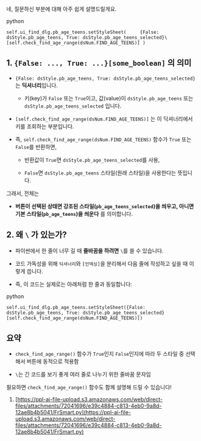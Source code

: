 네, 질문하신 부분에 대해 아주 쉽게 설명드릴게요.

python

`self.ui_find_dlg.pb_age_teens.setStyleSheet(     {False: dsStyle.pb_age_teens, True: dsStyle.pb_age_teens_selected}\    [self.check_find_age_range(dsNum.FIND_AGE_TEENS)] )`

## 1. `{False: ..., True: ...}[some_boolean]` 의 의미

- `{False: dsStyle.pb_age_teens, True: dsStyle.pb_age_teens_selected}` 는 **딕셔너리**입니다.
    
    - 키(key)가 `False` 또는 `True`이고, 값(value)이 `dsStyle.pb_age_teens` 또는 `dsStyle.pb_age_teens_selected` 입니다.
        
- `[self.check_find_age_range(dsNum.FIND_AGE_TEENS)]` 는 이 딕셔너리에서 키를 조회하는 부분입니다.
    
- 즉, `self.check_find_age_range(dsNum.FIND_AGE_TEENS)` 함수가 `True` 또는 `False`를 반환하면,
    
    - 반환값이 `True`면 `dsStyle.pb_age_teens_selected`를 사용,
        
    - `False`면 `dsStyle.pb_age_teens` 스타일(원래 스타일)을 사용한다는 뜻입니다.
        

그래서, 전체는

- **버튼이 선택된 상태면 강조된 스타일(`pb_age_teens_selected`)을 씌우고, 아니면 기본 스타일(`pb_age_teens`)을 씌운다** 를 의미합니다.
    

## 2. 왜 `\` 가 있는가?

- 파이썬에서 한 줄이 너무 길 때 **줄바꿈을 하려면** `\`를 쓸 수 있습니다.
    
- 코드 가독성을 위해 `딕셔너리`와 `[인덱싱]`을 분리해서 다음 줄에 작성하고 싶을 때 이렇게 씁니다.
    
- 즉, 이 코드는 실제로는 아래처럼 한 줄과 동일합니다:
    

python

`self.ui_find_dlg.pb_age_teens.setStyleSheet({False: dsStyle.pb_age_teens, True: dsStyle.pb_age_teens_selected}[self.check_find_age_range(dsNum.FIND_AGE_TEENS)])`

## 요약

- `check_find_age_range()` 함수가 `True`인지 `False`인지에 따라 두 스타일 중 선택해서 버튼에 동적으로 적용함
    
- `\`는 긴 코드를 보기 좋게 여러 줄로 나누기 위한 줄바꿈 문자임
    

필요하면 `check_find_age_range()` 함수도 함께 설명해 드릴 수 있습니다!

1. [https://ppl-ai-file-upload.s3.amazonaws.com/web/direct-files/attachments/72041696/e39c4884-c813-4eb0-9a8d-12ae8b4b5041/FrSmart.py](https://ppl-ai-file-upload.s3.amazonaws.com/web/direct-files/attachments/72041696/e39c4884-c813-4eb0-9a8d-12ae8b4b5041/FrSmart.py)